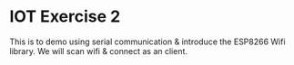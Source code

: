 # IOT Exercise 2

This is to demo using serial communication & introduce the ESP8266 Wifi library.  We will scan wifi & connect as an client.  
